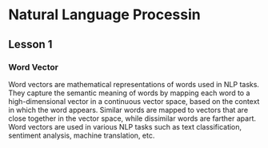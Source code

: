 # Natural Language Processin
## Lesson 1

<h3>Word Vector</h3> Word vectors are mathematical representations of words used in NLP tasks. They capture the semantic meaning of words by mapping each word to a high-dimensional vector in a continuous vector space, based on the context in which the word appears. Similar words are mapped to vectors that are close together in the vector space, while dissimilar words are farther apart. Word vectors are used in various NLP tasks such as text classification, sentiment analysis, machine translation, etc.

